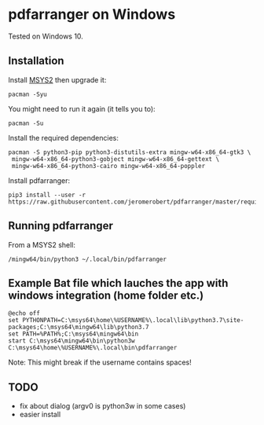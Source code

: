 # pdfarranger on Windows

Tested on Windows 10.

## Installation

Install [MSYS2](http://www.msys2.org) then upgrade it:

```
pacman -Syu
```

You might need to run it again (it tells you to):

```
pacman -Su
```

Install the required dependencies:

```
pacman -S python3-pip python3-distutils-extra mingw-w64-x86_64-gtk3 \
 mingw-w64-x86_64-python3-gobject mingw-w64-x86_64-gettext \
 mingw-w64-x86_64-python3-cairo mingw-w64-x86_64-poppler
```

Install pdfarranger:

```
pip3 install --user -r https://raw.githubusercontent.com/jeromerobert/pdfarranger/master/requirements.txt
```

## Running pdfarranger

From a MSYS2 shell:

```
/mingw64/bin/python3 ~/.local/bin/pdfarranger
```

## Example Bat file which lauches the app with windows integration (home folder etc.)

```
@echo off
set PYTHONPATH=C:\msys64\home\%USERNAME%\.local\lib\python3.7\site-packages;C:\msys64\mingw64\lib\python3.7
set PATH=%PATH%;C:\msys64\mingw64\bin
start C:\msys64\mingw64\bin\python3w C:\msys64\home\%USERNAME%\.local\bin\pdfarranger
```
Note: This might break if the username contains spaces!

## TODO

* fix about dialog (argv0 is python3w in some cases)
* easier install
